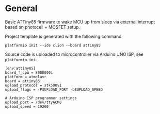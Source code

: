 # General

Basic ATTiny85 firmware to wake MCU up from sleep via external interrupt based on photocell + MOSFET setup.

Project template is generated with the following command:

```
platformio init --ide clion --board attiny85
```

Source code is uploaded to microcontroller via Arduino UNO ISP, see `platformio.ini`:

```
[env:attiny85]
board_f_cpu = 8000000L
platform = atmelavr
board = attiny85
upload_protocol = stk500v1
upload_flags = -P$UPLOAD_PORT -b$UPLOAD_SPEED

# Arduino ISP programmer settings
upload_port = /dev/ttyACM0
upload_speed = 19200
```
